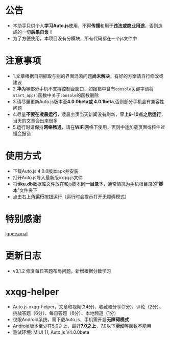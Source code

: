 # 公告
* 本助手只供个人**学习Auto.js**使用，不得**传播**和用于**违法或商业用途**，否则造成的一切**后果自负！**
* 为了方便使用，本项目没有分模块，所有代码都在一个js文件中

# 注意事项
* 1.文章根据日期抓取与别的界面混淆问题**尚未解决**，有好的方案请自行修改或建议
* 2.**华为**等部分手机不支持控制台窗口，如报错中含有`console`关键字请将`start_app()`函数中关于`console`的函数删除
* 3.请尽量更新Auto.js版本至**4.0.0beta或 4.0.1beta**,否则部分手机会有兼容性问题
* 4.尽量**不要在凌晨运行**，凌晨主页当天新闻没有刷新，**早上9-10点之后运行**，当天的文章会出来很多
* 5.运行时请保持**网络畅通**，请在**WIFI**网络下使用，否则中途加载页面或控件过慢会报错

# 使用方式 
* 下载Auto.js 4.0.0版本apk并安装
* 打开Auto.js导入最新版xxqg.js文件
* 将**tiku.db**数据库文件放在和js脚本**同一目录下**，通常情况为手机根目录的“**脚本**”文件夹下
* 点击右上角**运行**按钮运行（运行时会提示打开无障碍模式）

# 特别感谢
[lgpersonal](https://github.com/lgpersonal/LazyStudy)

# 更新日志
* v3.1.2 修复每日答题布局问题，新增根据分数学习

# xxqg-helper
* Auto.js xxqg-helper，文章和视频(24分)、收藏和分享(2分)、评论（2分）、挑战答题（6分）、每日答题（6分）、本地频道（1分）
* 仅限Android系统，需下载Auto.js，手机需开启**无障碍模式**
* Android版本至少在5.0之上，最好**7.0之上**，7.0以下**滑动**等函数不能用
* 测试环境: MIUI 11, Auto.js V4.0.0beta
